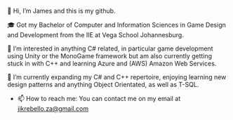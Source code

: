 👋 Hi, I’m James and this is my github.

🎓 Got my Bachelor of Computer and Information Sciences in Game Design and Development from the IIE at Vega School Johannesburg.

👀 I’m interested in anything C# related, in particular game development using Unity or the MonoGame framework but am also currently getting stuck in with C++ and learning Azure and (AWS) Amazon Web Services.

🌱 I’m currently expanding my C# and C++ repertoire, enjoying learning new design patterns and anything Object Orientated, as well as T-SQL.

- 📫 How to reach me: You can contact me on my email at jikrebello.za@gmail.com

<!---
Jikrebello/Jikrebello is a ✨ special ✨ repository because its `README.md` (this file) appears on your GitHub profile.
You can click the Preview link to take a look at your changes.
--->

